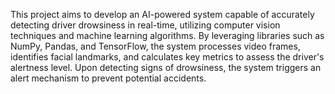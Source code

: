 This project aims to develop an AI-powered system capable of accurately detecting driver drowsiness in real-time, utilizing computer vision techniques and machine learning algorithms. By leveraging libraries such as NumPy, Pandas, and TensorFlow, the system processes video frames, identifies facial landmarks, and calculates key metrics to assess the driver's alertness level. Upon detecting signs of drowsiness, the system triggers an alert mechanism to prevent potential accidents.
